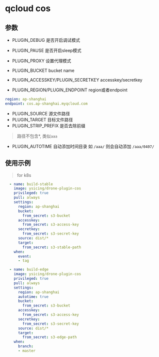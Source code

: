 # qcloud cos

## 参数

- PLUGIN_DEBUG 是否开启调试模式
- PLUGIN_PAUSE 是否开启sleep模式
- PLUGIN_PROXY 设置代理模式

- PLUGIN_BUCKET bucket name
- PLUGIN_ACCESSKEY/PLUGIN_SECRETKEY accesskey/secretkey
- PLUGIN_REGION/PLUGIN_ENDPOINT region或者endpoint 

```yaml
region: ap-shanghai
endpoint: cos.ap-shanghai.myqcloud.com
```

- PLUGIN_SOURCE 源文件路径
- PLUGIN_TARGET 目标文件路径
- PLUGIN_STRIP_PREFIX 是否去除前缀

> 路径不包含*, 类似`aaa`

- PLUGIN_AUTOTIME 自动添加时间目录 如 `/aaa/` 则会自动添加 `/aaa/0407/`

## 使用示例

> for k8s

```yaml
  - name: build-stable
    image: ysicing/drone-plugin-cos
    privileged: true
    pull: always
    settings:
      region: ap-shanghai
      bucket:
        from_secret: s3-bucket
      accesskey:
        from_secret: s3-access-key
      secretkey:
        from_secret: s3-secret-key
      source: dist/*
      target:
        from_secret: s3-stable-path
    when:
      event:
      - tag

  - name: build-edge
    image: ysicing/drone-plugin-cos
    privileged: true
    pull: always
    settings:
      region: ap-shanghai
      autotime: true
      bucket:
        from_secret: s3-bucket
      accesskey:
        from_secret: s3-access-key
      secretkey:
        from_secret: s3-secret-key
      source: dist/*
      target:
        from_secret: s3-edge-path
    when:
      branch:
      - master
```